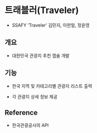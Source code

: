 # 트래블러(Traveler)

- SSAFY 'Traveler' 김민지, 이한얼, 정윤영

## 개요

- 대한민국 관광지 추천 캡슐 개발

## 기능

- 한국 지역 및 카테고리별 관광지 리스트 출력

- 각 관광지 상세 정보 제공

## Reference

- 한국관광공사의 API
